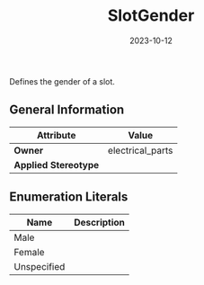 ﻿---
title: SlotGender
toc: false
type: specs
date: "2023-10-12"
draft: false
specification: VEC
version: 2.1.0
documentType: "Recommendation"
elementType: Class
classes:
  - SlotGender
menu_name: vec-2.1.0
---
<p> Defines the gender of a slot.      </p>

## General Information

| Attribute               | Value |
|-------------------------|-------|
| **Owner**               | electrical_parts |
| **Applied Stereotype**  |   |

## Enumeration Literals
| Name          | **Description** |
|---------------|-----------------|
| Male |  |
| Female |  |
| Unspecified |  |
